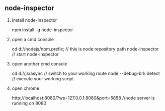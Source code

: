 ##  node-inspector

1.  install node-inspector

      npm install -g node-inspector

2.  open a cmd console 

      cd d://nodejs/npm.prefix; // this is node repository path
      node-inspector // start node-inspector

3.  open another cmd console 
      
      cd d://js/async // switch to your working route
      node --debug-brk detect // execute your working script 

4.  open chrome 
      
      http://localhost:8080/?ws=127.0.0.1:8080&port=5858 //node server is running on 8080

